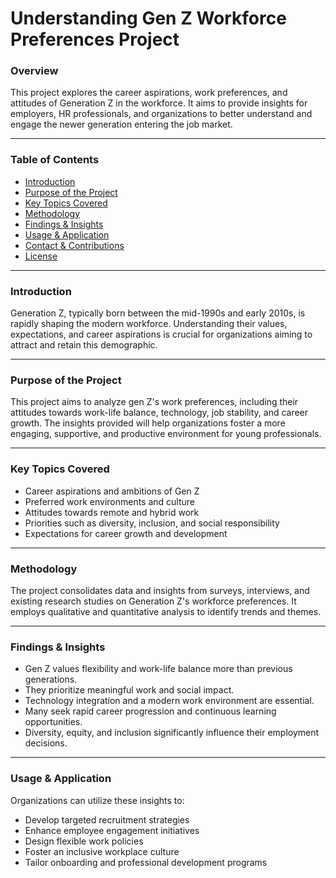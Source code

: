# Understanding Gen Z Workforce Preferences Project  

### Overview  
This project explores the career aspirations, work preferences, and attitudes of Generation Z in the workforce. It aims to provide insights for employers, HR professionals, and organizations to better understand and engage the newer generation entering the job market.  

---  

### Table of Contents  
- [Introduction](#introduction)  
- [Purpose of the Project](#purpose-of-the-project)  
- [Key Topics Covered](#key-topics-covered)  
- [Methodology](#methodology)  
- [Findings & Insights](#findings--insights)  
- [Usage & Application](#usage--application)  
- [Contact & Contributions](#contact--contributions)  
- [License](#license)  

---  

### Introduction  
Generation Z, typically born between the mid-1990s and early 2010s, is rapidly shaping the modern workforce. Understanding their values, expectations, and career aspirations is crucial for organizations aiming to attract and retain this demographic.  

---  

### Purpose of the Project  
This project aims to analyze gen Z's work preferences, including their attitudes towards work-life balance, technology, job stability, and career growth. The insights provided will help organizations foster a more engaging, supportive, and productive environment for young professionals.  

---  

### Key Topics Covered  
- Career aspirations and ambitions of Gen Z  
- Preferred work environments and culture  
- Attitudes towards remote and hybrid work  
- Priorities such as diversity, inclusion, and social responsibility  
- Expectations for career growth and development  

---  

### Methodology  
The project consolidates data and insights from surveys, interviews, and existing research studies on Generation Z's workforce preferences. It employs qualitative and quantitative analysis to identify trends and themes.  

---  

### Findings & Insights  
- Gen Z values flexibility and work-life balance more than previous generations.  
- They prioritize meaningful work and social impact.  
- Technology integration and a modern work environment are essential.  
- Many seek rapid career progression and continuous learning opportunities.  
- Diversity, equity, and inclusion significantly influence their employment decisions.  

---  

### Usage & Application  
Organizations can utilize these insights to:  
- Develop targeted recruitment strategies  
- Enhance employee engagement initiatives  
- Design flexible work policies  
- Foster an inclusive workplace culture  
- Tailor onboarding and professional development programs  
  




